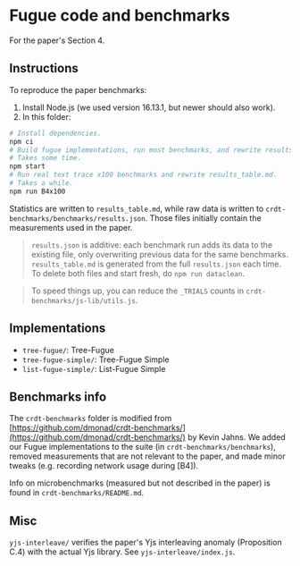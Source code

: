 # Fugue code and benchmarks

For the paper's Section 4.

## Instructions

To reproduce the paper benchmarks:

1. Install Node.js (we used version 16.13.1, but newer should also work).
2. In this folder:

```bash
# Install dependencies.
npm ci
# Build fugue implementations, run most benchmarks, and rewrite results_table.md.
# Takes some time.
npm start
# Run real text trace x100 benchmarks and rewrite results_table.md.
# Takes a while.
npm run B4x100
```

Statistics are written to `results_table.md`, while raw data is written to `crdt-benchmarks/benchmarks/results.json`. Those files initially contain the measurements used in the paper.

> `results.json` is additive: each benchmark run adds its data to the existing file, only overwriting previous data for the same benchmarks. `results_table.md` is generated from the full `results.json` each time. To delete both files and start fresh, do `npm run dataclean`.

> To speed things up, you can reduce the `_TRIALS` counts in `crdt-benchmarks/js-lib/utils.js`.

## Implementations

- `tree-fugue/`: Tree-Fugue
- `tree-fugue-simple/`: Tree-Fugue Simple
- `list-fugue-simple/`: List-Fugue Simple

## Benchmarks info

The `crdt-benchmarks` folder is modified from [https://github.com/dmonad/crdt-benchmarks/](https://github.com/dmonad/crdt-benchmarks/) by Kevin Jahns. We added our Fugue implementations to the suite (in `crdt-benchmarks/benchmarks`), removed measurements that are not relevant to the paper, and made minor tweaks (e.g. recording network usage during \[B4\]).

Info on microbenchmarks (measured but not described in the paper) is found in `crdt-benchmarks/README.md`.

## Misc

`yjs-interleave/` verifies the paper's Yjs interleaving anomaly (Proposition C.4) with the actual Yjs library. See `yjs-interleave/index.js`.
